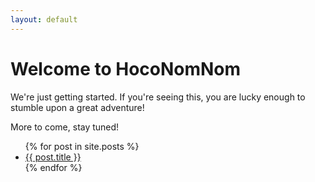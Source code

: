 ```yaml
---
layout: default
---
```


# Welcome to HocoNomNom

We're just getting started. If you're seeing this, you are lucky enough to stumble upon a great adventure!

More to come, stay tuned!

<ul>
  {% for post in site.posts %}
    <li>
      <a href="{{ post.url }}">{{ post.title }}</a>
    </li>
  {% endfor %}
</ul>
